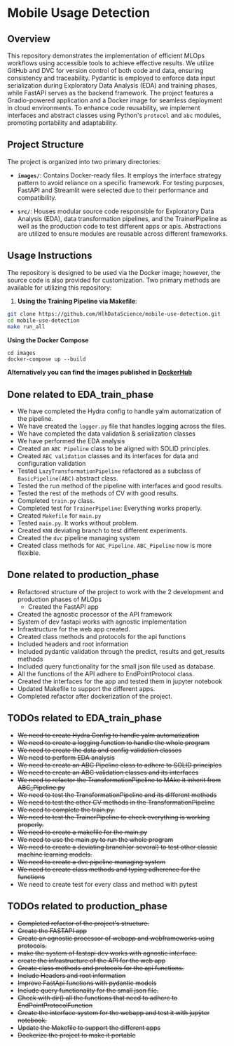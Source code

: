 # Mobile Usage Detection

## Overview

This repository demonstrates the implementation of efficient MLOps workflows using accessible tools to achieve effective results. We utilize GitHub and DVC for version control of both code and data, ensuring consistency and traceability. Pydantic is employed to enforce data input serialization during Exploratory Data Analysis (EDA) and training phases, while FastAPI serves as the backend framework. The project features a Gradio-powered application and a Docker image for seamless deployment in cloud environments. To enhance code reusability, we implement interfaces and abstract classes using Python's `protocol` and `abc` modules, promoting portability and adaptability.

## Project Structure

The project is organized into two primary directories:

- **`images/`**: Contains Docker-ready files. It employs the interface strategy pattern to avoid reliance on a specific framework. For testing purposes, FastAPI and Streamlit were selected due to their performance and compatibility.

- **`src/`**: Houses modular source code responsible for Exploratory Data Analysis (EDA), data transformation pipelines, and the TrainerPipeline as well as the production code to test different apps or apis. Abstractions are utilized to ensure modules are reusable across different frameworks.

## Usage Instructions

The repository is designed to be used via the Docker image; however, the source code is also provided for customization. Two primary methods are available for utilizing this repository:

1. **Using the Training Pipeline via Makefile**:

```bash
git clone https://github.com/HlhDataScience/mobile-use-detection.git
cd mobile-use-detection
make run_all

```
**Using the Docker Compose**
```
cd images
docker-compose up --build
```
**Alternatively you can find the images published in [DockerHub](https://hub.docker.com/repository/docker/hlh1993/mobile-use-detection/tags)**

## Done related to EDA_train_phase
- We have completed the Hydra config to handle yalm automatization of the pipeline.
- We have created the `logger.py` file that handles logging across the files.
- We have completed the data validation & serialization classes
- We have performed the EDA analysis
- Created an `ABC Pipeline` class to be aligned with SOLID principles.
- Created `ABC validation` classes and its interfaces for data and configuration validation
- Tested `LazyTransformationPipeline` refactored as a subclass of `BasicPipeline(ABC)` abstract class.
- Tested the run method of the pipeline with interfaces and good results.
- Tested the rest of the methods of CV with good results.
- Completed `train.py` class.
- Completed test for `TrainerPipeline`: Everything works properly.
- Created `Makefile` for `main.py`
- Tested `main.py`. It works without problem.
- Created `KNN` deviating branch to test different experiments.
- Created the `dvc` pipeline managing system
- Created class methods for `ABC_Pipeline`. `ABC_Pipeline` now is more flexible.

## Done related to production_phase
  - Refactored structure of the project to work with the 2 development and production phases of MLOps
    - Created the FastAPI app
  - Created the agnostic processor of the API framework
  - System of dev fastapi works with agnostic implementation
  - Infrastructure for the web app created.
  - Created class methods and protocols for the api functions
  - Included headers and root information
  - Included pydantic validation through the predict, results and get_results methods
  - Included query functionality for the small json file used as database.
  - All the functions of the API adhere to EndPointProtocol class.
  - Created the interfaces for the app and tested them in jupyter notebook
  - Updated Makefile to support the different apps.
  - Completed refactor after dockerization of the project.
    
## TODOs related to EDA_train_phase
  - ~~We need to create Hydra Config to handle yalm automatization~~ 
  - ~~We need to create a logging function to handle the whole program~~
  - ~~We need to create the data and config validation classes~~
  - ~~We need to perform EDA analysis~~
  - ~~We need to create an ABC Pipeline class to adhere to SOLID principles~~
  - ~~We need to create an ABC validation classes and its interfaces~~
  - ~~We need to refactor the TransformationPipeline to MAke it inherit from ABC_Pipeline.py~~
  - ~~We need to test the TransformationPipeline and its different methods~~
  - ~~We need to test the other CV methods in the TransformationPipeline~~
  - ~~We need to complete the train.py.~~
  - ~~We need to test the TrainerPipeline to check everything is working properly.~~
  - ~~We need to create a makefile for the main.py~~
  - ~~We need to use the main.py to run the whole program~~
  - ~~We need to create a deviating branch(or several) to test other classic machine learning models.~~
  - ~~We need to create a dvc pipeline managing system~~
  - ~~We need to create class methods and typing adherence for the functions~~
  - We need to create test for every class and method with pytest

## TODOs related to production_phase
 - ~~Completed refactor of the project's structure.~~
 -  ~~Create the FASTAPI app~~
 - ~~Create an agnostic processor of webapp and webframeworks using protocols.~~
 - ~~make the system of fastapi dev works with agnostic interface.~~
 - ~~create the infrastructure of the API for the web app~~
 - ~~Create class methods and protocols for the api functions.~~
 - ~~Include Headers and root information~~
 - ~~Improve FastApi functions with pydantic models~~
 - ~~Include query functionality for the small json file.~~
 - ~~Check with dir() all the functions that need to adhere to EndPointProtocolFunction~~
 - ~~Create the interface system for the webapp and test it with jupỳter notebook.~~
 - ~~Update the Makefile to support the different apps~~
 - ~~Dockerize the project to make it portable~~
